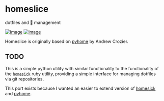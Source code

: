 # homeslice

dotfiles and :pizza: management

[![image][homesick_pypi]][homesick_pypi_web] [![image][homesick_license]][homesick_license_web]

Homeslice is originally based on [pyhome][pyhome] by Andrew Crozier.

## TODO 

This is a simple python utility with similar functionality to the
functionality of the [`homesick`][homesick] ruby utility, providing a simple
interface for managing dotfiles via git repositories.

This port exists because I wanted an easier to extend version of [homesick][homesick] and [pyhome][pyhome].

[homesick]: https://github.com/technicalpickles/homesick
[homesick_license]: http://img.shields.io/badge/license-MIT-green.svg
[homesick_license_web]: https://github.com/jefftriplett/homeslice/blob/master/LICENSE
[homesick_pypi]: http://img.shields.io/pypi/v/homeslice.svg
[homesick_pypi_web]: https://pypi.python.org/pypi/homeslice
[pyhome]: https://github.com/acroz/pyhome
